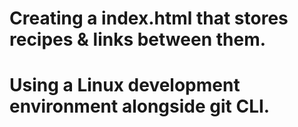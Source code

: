 # Creating a index.html that stores recipes & links between them.
# Using a Linux development environment alongside git CLI.